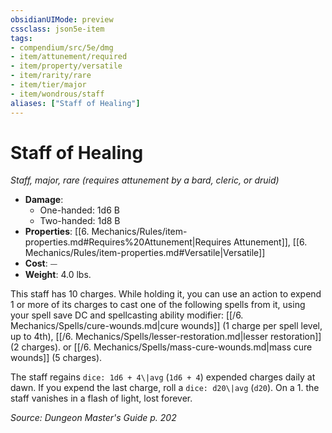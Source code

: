 ```yaml
---
obsidianUIMode: preview
cssclass: json5e-item
tags:
- compendium/src/5e/dmg
- item/attunement/required
- item/property/versatile
- item/rarity/rare
- item/tier/major
- item/wondrous/staff
aliases: ["Staff of Healing"]
---
```

# Staff of Healing
*Staff, major, rare (requires attunement by a bard, cleric, or druid)*  

- **Damage**:
  - One-handed: 1d6 B
  - Two-handed: 1d8 B
- **Properties**: [[6. Mechanics/Rules/item-properties.md#Requires%20Attunement\|Requires Attunement]], [[6. Mechanics/Rules/item-properties.md#Versatile\|Versatile]]
- **Cost**: ⏤
- **Weight**: 4.0 lbs.

This staff has 10 charges. While holding it, you can use an action to expend 1 or more of its charges to cast one of the following spells from it, using your spell save DC and spellcasting ability modifier: [[/6. Mechanics/Spells/cure-wounds.md\|cure wounds]] (1 charge per spell level, up to 4th), [[/6. Mechanics/Spells/lesser-restoration.md\|lesser restoration]] (2 charges). or [[/6. Mechanics/Spells/mass-cure-wounds.md\|mass cure wounds]] (5 charges).

The staff regains `dice: 1d6 + 4\|avg` (`1d6 + 4`) expended charges daily at dawn. If you expend the last charge, roll a `dice: d20\|avg` (`d20`). On a 1. the staff vanishes in a flash of light, lost forever.

*Source: Dungeon Master's Guide p. 202*